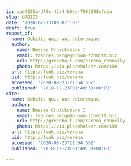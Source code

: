 ```yaml
---
id: cae4025a-df8c-42a4-b0ec-7082098cfcaa
slug: b7G2Z3
date: '2020-07-13T09:07:10Z'
draft: true
repost_of:
  name: Debitis quis aut doloremque.
  author:
    name: Bessie Cruickshank I
    email: frances_berge@brown-schmitt.biz
    url: http://greenholt.com/karena_connelly
    photo: https://via.placeholder.com/150
  url: http://funk.biz/verena
  uid: http://funk.biz/verena
  accessed: '2020-08-23T21:54:56Z'
  published: '2018-12-23T01:49:31+00:00'
cite:
  name: Debitis quis aut doloremque.
  author:
    name: Bessie Cruickshank I
    email: frances_berge@brown-schmitt.biz
    url: http://greenholt.com/karena_connelly
    photo: https://via.placeholder.com/150
  url: http://funk.biz/verena
  uid: http://funk.biz/verena
  accessed: '2020-08-23T21:54:56Z'
  published: '2018-12-23T01:49:31+00:00'

---
```



